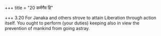 +++
title = "20 कर्मणैव हि"

+++
3.20 For Janaka and others strove to attain Liberation through action
itself. You ought to perform (your duties) keeping also in view the
prevention of mankind from going astray.
